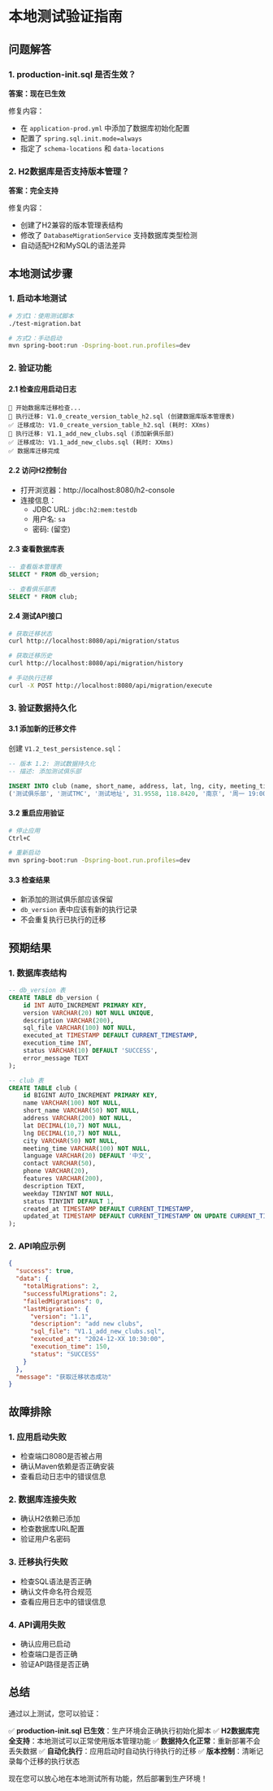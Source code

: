 # 本地测试验证指南

## 问题解答

### 1. production-init.sql 是否生效？

**答案：现在已生效**

修复内容：
- 在 `application-prod.yml` 中添加了数据库初始化配置
- 配置了 `spring.sql.init.mode=always`
- 指定了 `schema-locations` 和 `data-locations`

### 2. H2数据库是否支持版本管理？

**答案：完全支持**

修复内容：
- 创建了H2兼容的版本管理表结构
- 修改了 `DatabaseMigrationService` 支持数据库类型检测
- 自动适配H2和MySQL的语法差异

## 本地测试步骤

### 1. 启动本地测试

```bash
# 方式1：使用测试脚本
./test-migration.bat

# 方式2：手动启动
mvn spring-boot:run -Dspring-boot.run.profiles=dev
```

### 2. 验证功能

#### 2.1 检查应用启动日志
```
🚀 开始数据库迁移检查...
📝 执行迁移: V1.0_create_version_table_h2.sql (创建数据库版本管理表)
✅ 迁移成功: V1.0_create_version_table_h2.sql (耗时: XXms)
📝 执行迁移: V1.1_add_new_clubs.sql (添加新俱乐部)
✅ 迁移成功: V1.1_add_new_clubs.sql (耗时: XXms)
✅ 数据库迁移完成
```

#### 2.2 访问H2控制台
- 打开浏览器：http://localhost:8080/h2-console
- 连接信息：
  - JDBC URL: `jdbc:h2:mem:testdb`
  - 用户名: `sa`
  - 密码: (留空)

#### 2.3 查看数据库表
```sql
-- 查看版本管理表
SELECT * FROM db_version;

-- 查看俱乐部表
SELECT * FROM club;
```

#### 2.4 测试API接口
```bash
# 获取迁移状态
curl http://localhost:8080/api/migration/status

# 获取迁移历史
curl http://localhost:8080/api/migration/history

# 手动执行迁移
curl -X POST http://localhost:8080/api/migration/execute
```

### 3. 验证数据持久化

#### 3.1 添加新的迁移文件
创建 `V1.2_test_persistence.sql`：
```sql
-- 版本 1.2: 测试数据持久化
-- 描述: 添加测试俱乐部

INSERT INTO club (name, short_name, address, lat, lng, city, meeting_time, language, contact, phone, features, description, weekday, status) VALUES 
('测试俱乐部', '测试TMC', '测试地址', 31.9558, 118.8420, '南京', '周一 19:00-21:00 中文', '中文', '测试联系人', '13800000000', '测试特色', '测试描述', 1, 1);
```

#### 3.2 重启应用验证
```bash
# 停止应用
Ctrl+C

# 重新启动
mvn spring-boot:run -Dspring-boot.run.profiles=dev
```

#### 3.3 检查结果
- 新添加的测试俱乐部应该保留
- `db_version` 表中应该有新的执行记录
- 不会重复执行已执行的迁移

## 预期结果

### 1. 数据库表结构
```sql
-- db_version 表
CREATE TABLE db_version (
    id INT AUTO_INCREMENT PRIMARY KEY,
    version VARCHAR(20) NOT NULL UNIQUE,
    description VARCHAR(200),
    sql_file VARCHAR(100) NOT NULL,
    executed_at TIMESTAMP DEFAULT CURRENT_TIMESTAMP,
    execution_time INT,
    status VARCHAR(10) DEFAULT 'SUCCESS',
    error_message TEXT
);

-- club 表
CREATE TABLE club (
    id BIGINT AUTO_INCREMENT PRIMARY KEY,
    name VARCHAR(100) NOT NULL,
    short_name VARCHAR(50) NOT NULL,
    address VARCHAR(200) NOT NULL,
    lat DECIMAL(10,7) NOT NULL,
    lng DECIMAL(10,7) NOT NULL,
    city VARCHAR(50) NOT NULL,
    meeting_time VARCHAR(100) NOT NULL,
    language VARCHAR(20) DEFAULT '中文',
    contact VARCHAR(50),
    phone VARCHAR(20),
    features VARCHAR(200),
    description TEXT,
    weekday TINYINT NOT NULL,
    status TINYINT DEFAULT 1,
    created_at TIMESTAMP DEFAULT CURRENT_TIMESTAMP,
    updated_at TIMESTAMP DEFAULT CURRENT_TIMESTAMP ON UPDATE CURRENT_TIMESTAMP
);
```

### 2. API响应示例
```json
{
  "success": true,
  "data": {
    "totalMigrations": 2,
    "successfulMigrations": 2,
    "failedMigrations": 0,
    "lastMigration": {
      "version": "1.1",
      "description": "add new clubs",
      "sql_file": "V1.1_add_new_clubs.sql",
      "executed_at": "2024-12-XX 10:30:00",
      "execution_time": 150,
      "status": "SUCCESS"
    }
  },
  "message": "获取迁移状态成功"
}
```

## 故障排除

### 1. 应用启动失败
- 检查端口8080是否被占用
- 确认Maven依赖是否正确安装
- 查看启动日志中的错误信息

### 2. 数据库连接失败
- 确认H2依赖已添加
- 检查数据库URL配置
- 验证用户名密码

### 3. 迁移执行失败
- 检查SQL语法是否正确
- 确认文件命名符合规范
- 查看应用日志中的错误信息

### 4. API调用失败
- 确认应用已启动
- 检查端口是否正确
- 验证API路径是否正确

## 总结

通过以上测试，您可以验证：

✅ **production-init.sql 已生效**：生产环境会正确执行初始化脚本
✅ **H2数据库完全支持**：本地测试可以正常使用版本管理功能
✅ **数据持久化正常**：重新部署不会丢失数据
✅ **自动化执行**：应用启动时自动执行待执行的迁移
✅ **版本控制**：清晰记录每个迁移的执行状态

现在您可以放心地在本地测试所有功能，然后部署到生产环境！ 